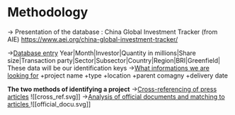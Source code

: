 # Methodology 
-> Presentation of the database : China Global Investment Tracker (from AIE)
https://www.aei.org/china-global-investment-tracker/

-><u>Database entry</u>
Year|Month|Investor|Quantity in millions|Share size|Transaction party|Sector|Subsector|Country|Region|BRI|Greenfield|
These data will be our identification keys 
-><u>What informations we are looking for</u>
+project name
+type
+location
+parent comagny
+delivery date

**The two methods of identifying a project**
-><u>Cross-referencing of press articles</u>
![[cross_ref.svg]]
-><u>Analysis of official documents and matching to articles </u>
![[official_docu.svg]]
